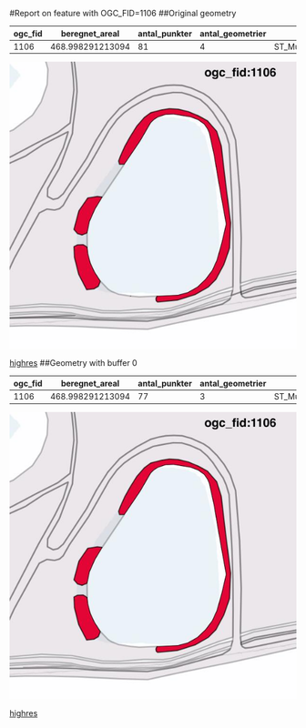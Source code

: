 #Report on feature with OGC_FID=1106
##Original geometry



| ogc_fid |  beregnet_areal  | antal_punkter | antal_geometrier |      type       |
|---------|------------------|---------------|------------------|-----------------|
|    1106 | 468.998291213094 |            81 |                4 | ST_MultiPolygon|
![geom](../images/1106_invalid.jpg)


[highres](https://raw.githubusercontent.com/Septima/herlev/master/images/1106_invalid_highres.jpg)
##Geometry with buffer 0



| ogc_fid |  beregnet_areal  | antal_punkter | antal_geometrier |      type       |
|---------|------------------|---------------|------------------|-----------------|
|    1106 | 468.998291213094 |            77 |                3 | ST_MultiPolygon|
![geom](../images/1106_buffer0.jpg)


[highres](https://raw.githubusercontent.com/Septima/herlev/master/images/1106_buffer0_highres.jpg)
